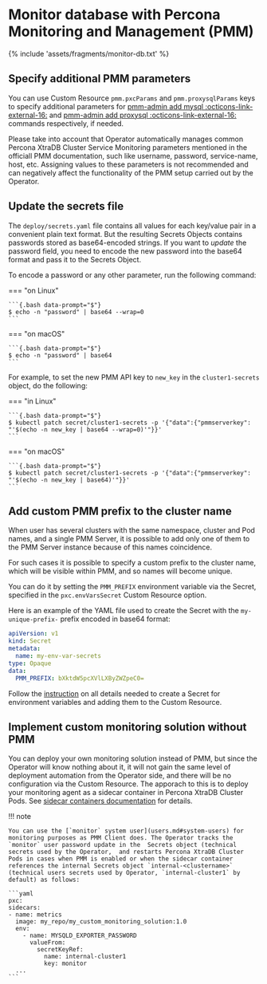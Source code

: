 # Monitor database with Percona Monitoring and Management (PMM)

{% include 'assets/fragments/monitor-db.txt' %}

## Specify additional PMM parameters

You can use Custom Resource `pmm.pxcParams` and `pmm.proxysqlParams` keys to
specify additional parameters for [pmm-admin add mysql :octicons-link-external-16:](https://docs.percona.com/percona-monitoring-and-management/2/details/commands/pmm-admin.html#mysql) and
[pmm-admin add proxysql :octicons-link-external-16:](https://docs.percona.com/percona-monitoring-and-management/2/details/commands/pmm-admin.html#proxysql)
commands respectively, if needed.

Please take into account that Operator automatically manages common Percona
XtraDB Cluster Service Monitoring parameters mentioned in the officiall PMM
documentation, such like username, password, service-name, host, etc. Assigning
values to these parameters is not recommended and can negatively affect the
functionality of the PMM setup carried out by the Operator.

## Update the secrets file

The `deploy/secrets.yaml` file contains all values for each key/value pair in a
convenient plain text format. But the resulting Secrets Objects contains
passwords stored as base64-encoded strings. If you want to *update* the password
field, you need to encode the new password into the base64 format and pass it to
the Secrets Object.

To encode a password or any other parameter, run the following command:

=== "on Linux" 

    ```{.bash data-prompt="$"} 
    $ echo -n "password" | base64 --wrap=0
    ``` 

=== "on macOS" 

    ```{.bash data-prompt="$"} 
    $ echo -n "password" | base64
    ```

For example, to set the new PMM API key to `new_key` in the `cluster1-secrets`
object, do the following:

=== "in Linux"

    ```{.bash data-prompt="$"}
    $ kubectl patch secret/cluster1-secrets -p '{"data":{"pmmserverkey": "'$(echo -n new_key | base64 --wrap=0)'"}}'
    ```

=== "on macOS"

    ```{.bash data-prompt="$"}
    $ kubectl patch secret/cluster1-secrets -p '{"data":{"pmmserverkey": "'$(echo -n new_key | base64)'"}}'
    ```

## Add custom PMM prefix to the cluster name

When user has several clusters with the same namespace, cluster and Pod names,
and a single PMM Server, it is possible to add only one of them to the PMM
Server instance because of this names coincidence.

For such cases it is possible to specify a custom prefix to the cluster name,
which will be visible within PMM, and so names will become unique.

You can do it by setting the `PMM_PREFIX` environment variable via the Secret,
specified in the `pxc.envVarsSecret` Custom Resource option.

Here is an example of the YAML file used to create the Secret with the
`my-unique-prefix-` prefix encoded in base64 format:

```yaml
apiVersion: v1
kind: Secret
metadata:
  name: my-env-var-secrets
type: Opaque
data:
  PMM_PREFIX: bXktdW5pcXVlLXByZWZpeC0=
```

Follow the [instruction](containers-conf.md) on all details needed to create a
Secret for environment variables and adding them to the Custom Resource.

## Implement custom monitoring solution without PMM

You can deploy your own monitoring solution instead of PMM, but since the Operator will know nothing about it, it will not gain the same level of deployment automation from the Operator side, and there will be no configuration via the Custom Resource.
The apporach to this is to deploy your monitoring agent as a sidecar container in Percona XtraDB Cluster Pods. See [sidecar containers documentation](sidecar.md) for details.

!!! note

    You can use the [`monitor` system user](users.md#system-users) for monitoring purposes as PMM Client does. The Operator tracks the `monitor` user password update in the  Secrets object (technical secrets used by the Operator,  and restarts Percona XtraDB Cluster Pods in cases when PMM is enabled or when the sidecar container references the internal Secrets object `internal-<clustername>` (technical users secrets used by Operator, `internal-cluster1` by default) as follows:
    
    ```yaml
    pxc:
    sidecars:
    - name: metrics
      image: my_repo/my_custom_monitoring_solution:1.0
      env:
        - name: MYSQLD_EXPORTER_PASSWORD
          valueFrom:
            secretKeyRef:
              name: internal-cluster1
              key: monitor
      ...
    ```
